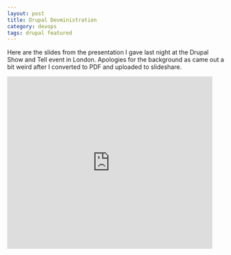 ```yaml
---
layout: post
title: Drupal Devministration
category: devops
tags: drupal featured
---
```


Here are the slides from the presentation I gave last night at the Drupal
Show and Tell event in London. Apologies for the background as came out a
bit weird after I converted to PDF and uploaded to slideshare.

<!--break-->

<iframe width="476" scrolling="no" height="400" frameborder="0" marginheight="0" marginwidth="0" src="http://www.slideshare.net/slideshow/embed_code/24415658"></iframe>
